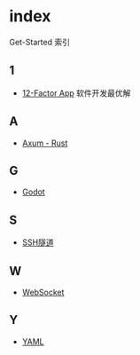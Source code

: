 # index
Get-Started 索引
## 1
- [12-Factor App](https://12factor.net/zh_cn/ ) 软件开发最优解

## A

- [Axum - Rust](https://axum.rs/)

## G

- [Godot](https://www.bilibili.com/video/BV14Y411h7Po) 


## S
- [SSH隧道](https://www.lixueduan.com/posts/linux/07-ssh-tunnel/)


## W

- [WebSocket](https://www.bilibili.com/video/BV1oo4y1w7Rm)


## Y
- [YAML](https://dev.to/paulasantamaria/introduction-to-yaml-125f)

